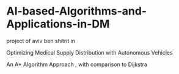 # AI-based-Algorithms-and-Applications-in-DM

project of aviv ben shitrit in 

Optimizing Medical Supply Distribution with Autonomous Vehicles

 An A* Algorithm Approach , with comparison to Dijkstra
